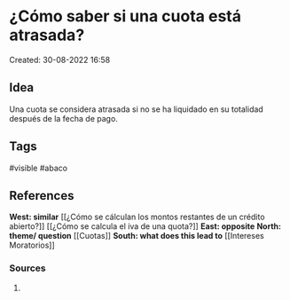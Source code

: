 # ¿Cómo saber si una cuota está atrasada?

Created: 30-08-2022 16:58

## <span class="pink"> **Idea** </span>
Una cuota se considera atrasada si no se ha liquidado en su totalidad después de la fecha de pago.

## <span class="orange"> **Tags**</span>
<span class="tag"> #visible</span>  <span class="tag"> #abaco</span>  

## <span class="green"> **References**</span>
<span class="blue"> **West: similar** </span>
[[¿Cómo se cálculan los montos restantes de un crédito abierto?]]
[[¿Cómo se calcula el iva de una quota?]]
<span class="blue"> **East: opposite** </span>
<span class="blue"> **North: theme/ question** </span>
[[Cuotas]]
<span class="blue"> **South: what does this lead to** </span>
[[Intereses Moratorios]]

### <span class="purple"> **Sources**</span>
1. 